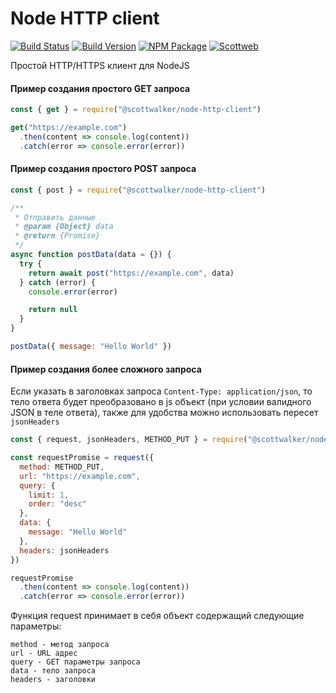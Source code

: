 # Node HTTP client

[![Build Status](https://img.shields.io/github/checks-status/scottwalker87/node-http-client/main?style=for-the-badge)](https://github.com/scottwalker87/node-http-client)
[![Build Version](https://img.shields.io/github/package-json/v/scottwalker87/node-http-client?style=for-the-badge)](https://github.com/scottwalker87/node-http-client)
[![NPM Package](https://img.shields.io/npm/v/@scottwalker/node-http-client?style=for-the-badge)](https://www.npmjs.com/package/@scottwalker/node-http-client)
[![Scottweb](https://img.shields.io/badge/Scottweb-Web%20Development-red?style=for-the-badge)](http://scottweb.ru/)

Простой HTTP/HTTPS клиент для NodeJS

#### Пример создания простого GET запроса
```js
const { get } = require("@scottwalker/node-http-client")

get("https://example.com")
  .then(content => console.log(content))
  .catch(error => console.error(error))
```

#### Пример создания простого POST запроса
```js
const { post } = require("@scottwalker/node-http-client")

/**
 * Отправить данные
 * @param {Object} data
 * @return {Promise}
 */
async function postData(data = {}) {
  try {
    return await post("https://example.com", data)
  } catch (error) {
    console.error(error)

    return null
  }
}

postData({ message: "Hello World" })
```

#### Пример создания более сложного запроса
Если указать в заголовках запроса `Content-Type: application/json`, то тело ответа будет преобразовано в js объект 
(при условии валидного JSON в теле ответа), также для удобства можно использовать пересет `jsonHeaders`

```js
const { request, jsonHeaders, METHOD_PUT } = require("@scottwalker/node-http-client")

const requestPromise = request({
  method: METHOD_PUT,
  url: "https://example.com",
  query: { 
    limit: 1,
    order: "desc" 
  },
  data: { 
    message: "Hello World"
  },
  headers: jsonHeaders
})

requestPromise
  .then(content => console.log(content))
  .catch(error => console.error(error))
```

Функция request принимает в себя объект содержащий следующие параметры:

```
method - метод запроса
url - URL адрес
query - GET параметры запроса
data - тело запроса
headers - заголовки
```